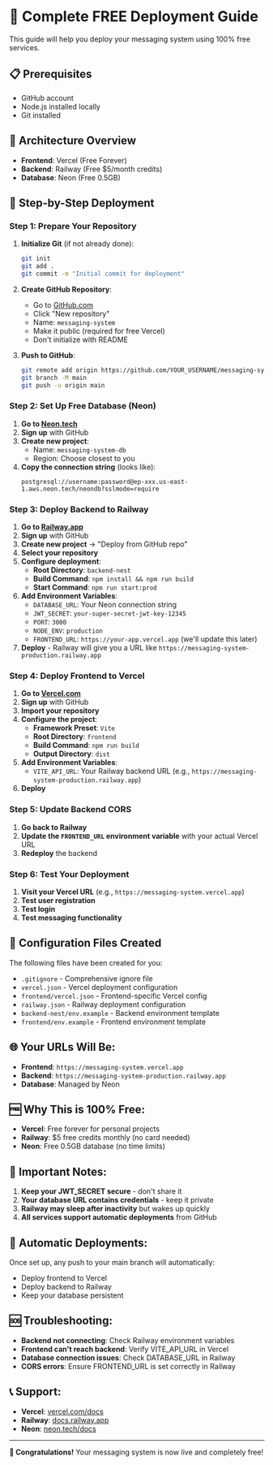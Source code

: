 # 🚀 Complete FREE Deployment Guide

This guide will help you deploy your messaging system using 100% free services.

## 📋 Prerequisites
- GitHub account
- Node.js installed locally
- Git installed

## 🎯 Architecture Overview
- **Frontend**: Vercel (Free Forever)
- **Backend**: Railway (Free $5/month credits)
- **Database**: Neon (Free 0.5GB)

## 📝 Step-by-Step Deployment

### Step 1: Prepare Your Repository

1. **Initialize Git** (if not already done):
   ```bash
   git init
   git add .
   git commit -m "Initial commit for deployment"
   ```

2. **Create GitHub Repository**:
   - Go to [GitHub.com](https://github.com)
   - Click "New repository"
   - Name: `messaging-system`
   - Make it public (required for free Vercel)
   - Don't initialize with README

3. **Push to GitHub**:
   ```bash
   git remote add origin https://github.com/YOUR_USERNAME/messaging-system.git
   git branch -M main
   git push -u origin main
   ```

### Step 2: Set Up Free Database (Neon)

1. **Go to [Neon.tech](https://neon.tech)**
2. **Sign up** with GitHub
3. **Create new project**:
   - Name: `messaging-system-db`
   - Region: Choose closest to you
4. **Copy the connection string** (looks like):
   ```
   postgresql://username:password@ep-xxx.us-east-1.aws.neon.tech/neondb?sslmode=require
   ```

### Step 3: Deploy Backend to Railway

1. **Go to [Railway.app](https://railway.app)**
2. **Sign up** with GitHub
3. **Create new project** → "Deploy from GitHub repo"
4. **Select your repository**
5. **Configure deployment**:
   - **Root Directory**: `backend-nest`
   - **Build Command**: `npm install && npm run build`
   - **Start Command**: `npm run start:prod`
6. **Add Environment Variables**:
   - `DATABASE_URL`: Your Neon connection string
   - `JWT_SECRET`: `your-super-secret-jwt-key-12345`
   - `PORT`: `3000`
   - `NODE_ENV`: `production`
   - `FRONTEND_URL`: `https://your-app.vercel.app` (we'll update this later)
7. **Deploy** - Railway will give you a URL like `https://messaging-system-production.railway.app`

### Step 4: Deploy Frontend to Vercel

1. **Go to [Vercel.com](https://vercel.com)**
2. **Sign up** with GitHub
3. **Import your repository**
4. **Configure the project**:
   - **Framework Preset**: `Vite`
   - **Root Directory**: `frontend`
   - **Build Command**: `npm run build`
   - **Output Directory**: `dist`
5. **Add Environment Variables**:
   - `VITE_API_URL`: Your Railway backend URL (e.g., `https://messaging-system-production.railway.app`)
6. **Deploy**

### Step 5: Update Backend CORS

1. **Go back to Railway**
2. **Update the `FRONTEND_URL` environment variable** with your actual Vercel URL
3. **Redeploy** the backend

### Step 6: Test Your Deployment

1. **Visit your Vercel URL** (e.g., `https://messaging-system.vercel.app`)
2. **Test user registration**
3. **Test login**
4. **Test messaging functionality**

## 🔧 Configuration Files Created

The following files have been created for you:

- `.gitignore` - Comprehensive ignore file
- `vercel.json` - Vercel deployment configuration
- `frontend/vercel.json` - Frontend-specific Vercel config
- `railway.json` - Railway deployment configuration
- `backend-nest/env.example` - Backend environment template
- `frontend/env.example` - Frontend environment template

## 🌐 Your URLs Will Be:

- **Frontend**: `https://messaging-system.vercel.app`
- **Backend**: `https://messaging-system-production.railway.app`
- **Database**: Managed by Neon

## 🆓 Why This is 100% Free:

- **Vercel**: Free forever for personal projects
- **Railway**: $5 free credits monthly (no card needed)
- **Neon**: Free 0.5GB database (no time limits)

## 🚨 Important Notes:

1. **Keep your JWT_SECRET secure** - don't share it
2. **Your database URL contains credentials** - keep it private
3. **Railway may sleep after inactivity** but wakes up quickly
4. **All services support automatic deployments** from GitHub

## 🔄 Automatic Deployments:

Once set up, any push to your main branch will automatically:
- Deploy frontend to Vercel
- Deploy backend to Railway
- Keep your database persistent

## 🆘 Troubleshooting:

- **Backend not connecting**: Check Railway environment variables
- **Frontend can't reach backend**: Verify VITE_API_URL in Vercel
- **Database connection issues**: Check DATABASE_URL in Railway
- **CORS errors**: Ensure FRONTEND_URL is set correctly in Railway

## 📞 Support:

- **Vercel**: [vercel.com/docs](https://vercel.com/docs)
- **Railway**: [docs.railway.app](https://docs.railway.app)
- **Neon**: [neon.tech/docs](https://neon.tech/docs)

---

**🎉 Congratulations!** Your messaging system is now live and completely free!
